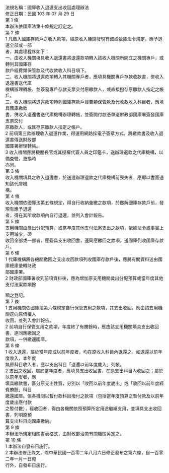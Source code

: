 法規名稱：國庫收入退還支出收回處理辦法  
修正日期：民國 103 年 07 月 29 日  
第 1 條  
本辦法依國庫法第十條規定訂定之。  
第 2 條  
1 凡繳入國庫存款戶之收入款項，經原收入機關發現有錯或依據法令規定，應予退還全部或一部  
者，其處理程序如下：  
一、由收入機關填具收入退還書將退還款項轉入該收入機關所開立之機關專戶，或轉列其國庫存  
款戶經費類保管款及代收款收入科目項下。  
二、收入機關將退還款項轉入其機關專戶者，應填具機關專戶存款收款書，併收入退還書送代庫  
機構辦理轉帳，並簽發專戶存款支票交付原繳款人，或直接撥存原繳款人指定之帳戶。  
三、收入機關將退還款項轉列國庫存款戶經費類保管款及代收款收入科目者，應填具國庫繳款  
書，併收入退還書送代庫機構辦理轉帳，並簽開付款憑單送財政部國庫署簽發國庫支票交付  
原繳款人，或匯存原繳款人指定之帳戶。  
2 前項第三款辦理收入退還作業，得運用網路採電子簽章方式，將繳款書及收入退還書傳送財政部  
國庫署辦理轉帳。  
3 收入機關應將機關長官或其授權代簽人員之印鑑卡，送辦理退款之代庫機構，以備查驗，更換時  
亦同。  
第 3 條  
收入機關填具之收入退還書，於送達辦理退款之代庫機構前喪失者，應即以書面通知該代庫機  
構。  
第 4 條  
收入機關依國庫法第五條規定，得自行收納彙繳之款項，於繳解國庫存款戶前，發現有應予退還  
者，得在其所收款項內自行退還，並列入會計報告。  
第 5 條  
支用機關由歲出分配預算，或當年度其他支付法案支出之款項，依據法令或事實上支用減少，須  
收回全部或一部者，應簽具支出收回書，連同應繳回之款項，送國庫列收國庫存款戶。  
第 6 條  
1 代庫機構將各機關繳回之支出收回款項列收國庫存款戶後，應將有關資料送由國庫總庫彙轉財政  
部國庫署。  
2 財政部國庫署收到前項資料後，應為增加原支用機關歲出分配預算或當年度其他支付法案款項餘  


額之登記。  
第 7 條  
1 支用機關依國庫法第六條規定自行保管支用之款項，其支出收回，應由該支用機關逕向原債權人  
收回，並列入會計報告。  
2 前項自行保管支用之款項，年度終了有賸餘時，應由該支用機關填具支出收回書，連同應繳回之  
款項，一併繳還國庫。  
第 8 條  
1 收入退還，屬於當年度或以前年度者，均在原收入科目內退還之。如退還以前年度收入，本年度  
無原科目收入者，應以支出科目「退還以前年度歲入」列帳。  
2 支出之收回，屬於當年度者，應填具支出收回書，在原支出科目內收回之；屬於以前年度者，應  
填具繳款書，區分原支出性質，分別以「收回以前年度歲出」或「收回以前年度經費賸餘」科目  
繳還國庫。但各機關以暫付款科目撥付之款項（包括當年度預算之暫付款及以前年度歲出應付款  
之暫付數），經收回者，得由各機關依照預算所定用途繼續支用，並填具支出收回書，列明原預  
算支出科目向國庫繳納。  
第 9 條  
本辦法所規定相關書表格式，由財政部洽商有關機關另定之。  
第 10 條  
1 本辦法自發布日施行。  
2 本辦法修正條文，除中華民國一百零二年八月六日修正發布之第六條，自一百零二年一月一日施  
行外，自發布日施行。  


